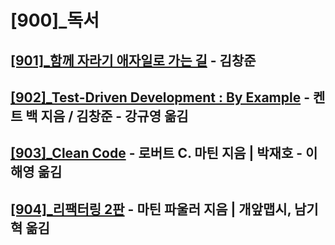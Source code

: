 # [900]_독서

## [[901]_함께 자라기 애자일로 가는 길](https://github.com/JuniorMSG/TIL/tree/main/900_%EB%8F%85%EC%84%9C/%5B901%5D_%20%ED%95%A8%EA%BB%98%20%EC%9E%90%EB%9D%BC%EA%B8%B0%20%EC%95%A0%EC%9E%90%EC%9D%BC%EB%A1%9C%20%EA%B0%80%EB%8A%94%20%EA%B8%B8) - 김창준
## [[902]_Test-Driven Development : By Example](https://github.com/JuniorMSG/TIL/tree/main/900_%EB%8F%85%EC%84%9C/%5B902%5D_Test-Driven%20Development%20By%20Example) - 켄트 백 지음 / 김창준 - 강규영 옮김
## [[903]_Clean Code](https://github.com/JuniorMSG/TIL/tree/main/900_%EB%8F%85%EC%84%9C/%5B903%5D_Clean%20Code) - 로버트 C. 마틴 지음 | 박재호 - 이해영 옮김
## [[904]_리팩터링 2판](https://github.com/JuniorMSG/TIL/tree/main/900_%EB%8F%85%EC%84%9C/%5B904%5D_%EB%A6%AC%ED%8C%A9%ED%86%A0%EB%A7%81%202%ED%8C%90) - 마틴 파울러 지음 | 개앞맵시, 남기혁 옮김
